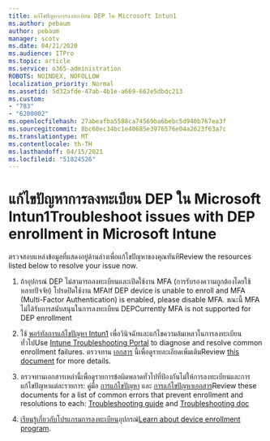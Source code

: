 ```yaml
---
title: แก้ไขปัญหาการลงทะเบียน DEP ใน Microsoft Intun1
ms.author: pebaum
author: pebaum
manager: scotv
ms.date: 04/21/2020
ms.audience: ITPro
ms.topic: article
ms.service: o365-administration
ROBOTS: NOINDEX, NOFOLLOW
localization_priority: Normal
ms.assetid: 5d32afde-47ab-4b1e-a669-662e5dbdc213
ms.custom:
- "783"
- "6200002"
ms.openlocfilehash: 27abeafba5588ca74569ba6bebc5d940b767ea3f
ms.sourcegitcommit: 8bc60ec34bc1e40685e3976576e04a2623f63a7c
ms.translationtype: MT
ms.contentlocale: th-TH
ms.lasthandoff: 04/15/2021
ms.locfileid: "51824526"
---
```

# <a name="troubleshoot-issues-with-dep-enrollment-in-microsoft-intune"></a><span data-ttu-id="bd61c-102">แก้ไขปัญหาการลงทะเบียน DEP ใน Microsoft Intun1</span><span class="sxs-lookup"><span data-stu-id="bd61c-102">Troubleshoot issues with DEP enrollment in Microsoft Intune</span></span>

<span data-ttu-id="bd61c-103">ตรวจสอบแหล่งข้อมูลที่แสดงอยู่ด้านล่างเพื่อแก้ไขปัญหาของคุณทันที</span><span class="sxs-lookup"><span data-stu-id="bd61c-103">Review the resources listed below to resolve your issue now.</span></span>
  
1. <span data-ttu-id="bd61c-104">ถ้าอุปกรณ์ DEP ไม่สามารถลงทะเบียนและเปิดใช้งาน MFA (การรับรองความถูกต้องโดยใช้หลายปัจจัย) โปรดปิดใช้งาน MFA</span><span class="sxs-lookup"><span data-stu-id="bd61c-104">If DEP device is unable to enroll and MFA (Multi-Factor Authentication) is enabled, please disable MFA.</span></span> <span data-ttu-id="bd61c-105">ขณะนี้ MFA ไม่ได้รับการสนับสนุนในการลงทะเบียน DEP</span><span class="sxs-lookup"><span data-stu-id="bd61c-105">Currently MFA is not supported for DEP enrollment</span></span>

2. <span data-ttu-id="bd61c-106">ใช้ [พอร์ทัลการแก้ไขปัญหา Intun1](https://devicemanagement.microsoft.com/#blade/Microsoft_Intune_DeviceSettings/TroubleshootBlade) เพื่อวินิจฉัยและแก้ไขความล้มเหลวในการลงทะเบียนทั่วไป</span><span class="sxs-lookup"><span data-stu-id="bd61c-106">Use [Intune Troubleshooting Portal](https://devicemanagement.microsoft.com/#blade/Microsoft_Intune_DeviceSettings/TroubleshootBlade) to diagnose and resolve common enrollment failures.</span></span> <span data-ttu-id="bd61c-107">ตรวจทาน [เอกสาร](https://docs.microsoft.com/intune/help-desk-operators) นี้เพื่อดูรายละเอียดเพิ่มเติม</span><span class="sxs-lookup"><span data-stu-id="bd61c-107">Review [this document](https://docs.microsoft.com/intune/help-desk-operators) for more details.</span></span>

3. <span data-ttu-id="bd61c-108">ตรวจทานเอกสารเหล่านี้เพื่อดูรายการข้อผิดพลาดทั่วไปที่ป้องกันไม่ให้การลงทะเบียนและการแก้ไขปัญหาแต่ละรายการ: คู่มือ [การแก้ไขปัญหา](https://support.microsoft.com/help/4039809/troubleshooting-ios-device-enrollment-in-intune) และ [การแก้ไขปัญหาเอกสาร](https://docs.microsoft.com/troubleshoot/mem/intune/troubleshoot-device-enrollment-in-intune)</span><span class="sxs-lookup"><span data-stu-id="bd61c-108">Review these documents for a list of common errors that prevent enrollment and resolutions to each: [Troubleshooting guide](https://support.microsoft.com/help/4039809/troubleshooting-ios-device-enrollment-in-intune) and [Troubleshooting doc](https://docs.microsoft.com/troubleshoot/mem/intune/troubleshoot-device-enrollment-in-intune)</span></span>

4. <span data-ttu-id="bd61c-109">[เรียนรู้เกี่ยวกับโปรแกรมการลงทะเบียน](https://docs.microsoft.com/intune/device-enrollment-program-enroll-ios)อุปกรณ์</span><span class="sxs-lookup"><span data-stu-id="bd61c-109">[Learn about device enrollment program](https://docs.microsoft.com/intune/device-enrollment-program-enroll-ios).</span></span>
